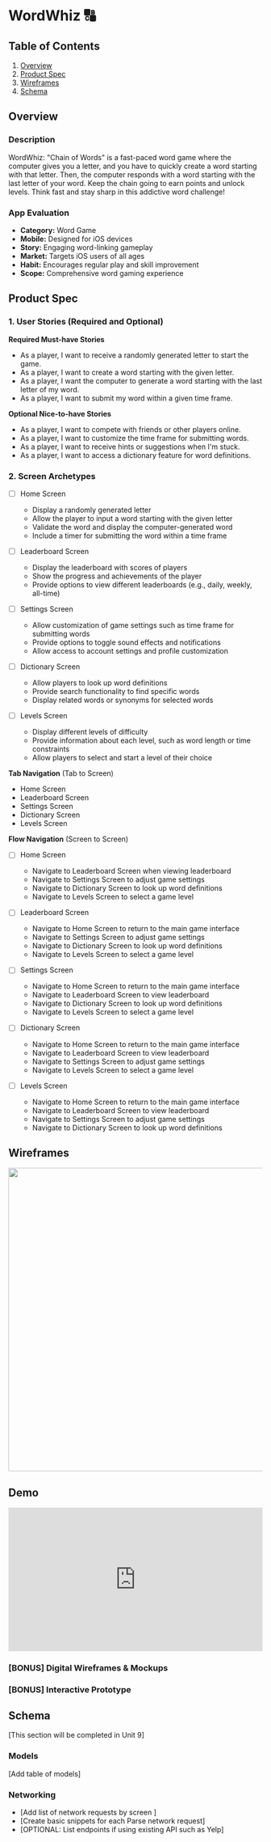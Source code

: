 WordWhiz 🔠
===



## Table of Contents

1. [Overview](#Overview)
2. [Product Spec](#Product-Spec)
3. [Wireframes](#Wireframes)
4. [Schema](#Schema)

## Overview

### Description
WordWhiz: "Chain of Words" is a fast-paced word game where the computer gives you a letter, and you have to quickly create a word starting with that letter. Then, the computer responds with a word starting with the last letter of your word. Keep the chain going to earn points and unlock levels. Think fast and stay sharp in this addictive word challenge!


### App Evaluation

- **Category:** Word Game
- **Mobile:** Designed for iOS devices
- **Story:** Engaging word-linking gameplay
- **Market:** Targets iOS users of all ages
- **Habit:** Encourages regular play and skill improvement
- **Scope:** Comprehensive word gaming experience

## Product Spec

### 1. User Stories (Required and Optional)

**Required Must-have Stories**

* As a player, I want to receive a randomly generated letter to start the game.
* As a player, I want to create a word starting with the given letter.
* As a player, I want the computer to generate a word starting with the last letter of my word.
* As a player, I want to submit my word within a given time frame.
 

**Optional Nice-to-have Stories**

* As a player, I want to compete with friends or other players online.
* As a player, I want to customize the time frame for submitting words.
* As a player, I want to receive hints or suggestions when I'm stuck.
* As a player, I want to access a dictionary feature for word definitions.

### 2. Screen Archetypes

- [ ] Home Screen
  * Display a randomly generated letter
  * Allow the player to input a word starting with the given letter
  * Validate the word and display the computer-generated word
  * Include a timer for submitting the word within a time frame

- [ ] Leaderboard Screen
  * Display the leaderboard with scores of players
  * Show the progress and achievements of the player
  * Provide options to view different leaderboards (e.g., daily, weekly, all-time)

- [ ] Settings Screen
  * Allow customization of game settings such as time frame for submitting words
  * Provide options to toggle sound effects and notifications
  * Allow access to account settings and profile customization

- [ ] Dictionary Screen
  * Allow players to look up word definitions
  * Provide search functionality to find specific words
  * Display related words or synonyms for selected words

- [ ] Levels Screen
  * Display different levels of difficulty
  * Provide information about each level, such as word length or time constraints
  * Allow players to select and start a level of their choice


**Tab Navigation** (Tab to Screen)

* Home Screen
* Leaderboard Screen
* Settings Screen
* Dictionary Screen
* Levels Screen

**Flow Navigation** (Screen to Screen)

- [ ] Home Screen
  * Navigate to Leaderboard Screen when viewing leaderboard
  * Navigate to Settings Screen to adjust game settings
  * Navigate to Dictionary Screen to look up word definitions
  * Navigate to Levels Screen to select a game level

- [ ] Leaderboard Screen
  * Navigate to Home Screen to return to the main game interface
  * Navigate to Settings Screen to adjust game settings
  * Navigate to Dictionary Screen to look up word definitions
  * Navigate to Levels Screen to select a game level

- [ ] Settings Screen
  * Navigate to Home Screen to return to the main game interface
  * Navigate to Leaderboard Screen to view leaderboard
  * Navigate to Dictionary Screen to look up word definitions
  * Navigate to Levels Screen to select a game level

- [ ] Dictionary Screen
  * Navigate to Home Screen to return to the main game interface
  * Navigate to Leaderboard Screen to view leaderboard
  * Navigate to Settings Screen to adjust game settings
  * Navigate to Levels Screen to select a game level

- [ ] Levels Screen
  * Navigate to Home Screen to return to the main game interface
  * Navigate to Leaderboard Screen to view leaderboard
  * Navigate to Settings Screen to adjust game settings
  * Navigate to Dictionary Screen to look up word definitions

## Wireframes

<img src="YOUR_WIREFRAME_IMAGE_URL" width=600>

## Demo
<div style="position: relative; padding-bottom: 56.25%; height: 0;"><iframe src="https://www.loom.com/embed/d776b226c6d94938be053cc3a811d66a?sid=f65ccb24-004b-471c-a37d-ef80204a6d17" frameborder="0" webkitallowfullscreen mozallowfullscreen allowfullscreen style="position: absolute; top: 0; left: 0; width: 100%; height: 100%;"></iframe></div>

### [BONUS] Digital Wireframes & Mockups

### [BONUS] Interactive Prototype

## Schema 

[This section will be completed in Unit 9]

### Models

[Add table of models]

### Networking

- [Add list of network requests by screen ]
- [Create basic snippets for each Parse network request]
- [OPTIONAL: List endpoints if using existing API such as Yelp]
